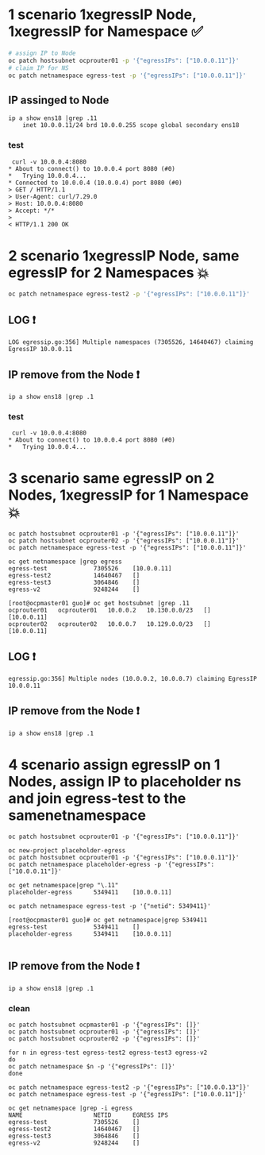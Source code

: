 

# 1 scenario 1xegressIP Node, 1xegressIP for Namespace :white_check_mark:
```bash
# assign IP to Node
oc patch hostsubnet ocprouter01 -p '{"egressIPs": ["10.0.0.11"]}'
# claim IP for NS
oc patch netnamespace egress-test -p '{"egressIPs": ["10.0.0.11"]}'
```
## IP assinged to  Node 
```
ip a show ens18 |grep .11
    inet 10.0.0.11/24 brd 10.0.0.255 scope global secondary ens18
 ```
### test 
```
 curl -v 10.0.0.4:8080
* About to connect() to 10.0.0.4 port 8080 (#0)
*   Trying 10.0.0.4...
* Connected to 10.0.0.4 (10.0.0.4) port 8080 (#0)
> GET / HTTP/1.1
> User-Agent: curl/7.29.0
> Host: 10.0.0.4:8080
> Accept: */*
>
< HTTP/1.1 200 OK
```
# 2 scenario 1xegressIP Node, same egressIP for 2 Namespaces :boom:
```bash
oc patch netnamespace egress-test2 -p '{"egressIPs": ["10.0.0.11"]}'
```
## LOG :heavy_exclamation_mark:
```
LOG egressip.go:356] Multiple namespaces (7305526, 14640467) claiming EgressIP 10.0.0.11
```
## IP remove from the Node :heavy_exclamation_mark:
```
ip a show ens18 |grep .1 
```
### test
```
 curl -v 10.0.0.4:8080
* About to connect() to 10.0.0.4 port 8080 (#0)
*   Trying 10.0.0.4...
```

# 3 scenario same egressIP on 2 Nodes, 1xegressIP for 1 Namespace :boom:
```
oc patch hostsubnet ocprouter01 -p '{"egressIPs": ["10.0.0.11"]}'
oc patch hostsubnet ocprouter02 -p '{"egressIPs": ["10.0.0.11"]}'
oc patch netnamespace egress-test -p '{"egressIPs": ["10.0.0.11"]}'
```
```
oc get netnamespace |grep egress
egress-test             7305526    [10.0.0.11]
egress-test2            14640467   []
egress-test3            3064846    []
egress-v2               9248244    []
```
```
[root@ocpmaster01 guo]# oc get hostsubnet |grep .11
ocprouter01   ocprouter01   10.0.0.2   10.130.0.0/23   []             [10.0.0.11]
ocprouter02   ocprouter02   10.0.0.7   10.129.0.0/23   []             [10.0.0.11]
```
## LOG :heavy_exclamation_mark:
```
egressip.go:356] Multiple nodes (10.0.0.2, 10.0.0.7) claiming EgressIP 10.0.0.11
```

## IP remove from the Node :heavy_exclamation_mark:
```
ip a show ens18 |grep .1
```


# 4 scenario assign egressIP on 1 Nodes, assign IP to placeholder ns and join egress-test to the samenetnamespace
```
oc patch hostsubnet ocprouter01 -p '{"egressIPs": ["10.0.0.11"]}'
```
```
oc new-project placeholder-egress
oc patch hostsubnet ocprouter01 -p '{"egressIPs": ["10.0.0.11"]}'
oc patch netnamespace placeholder-egress -p '{"egressIPs": ["10.0.0.11"]}'

oc get netnamespace|grep "\.11"
placeholder-egress      5349411    [10.0.0.11]

oc patch netnamespace egress-test -p '{"netid": 5349411}'

[root@ocpmaster01 guo]# oc get netnamespace|grep 5349411
egress-test             5349411    []
placeholder-egress      5349411    [10.0.0.11]


```
## IP remove from the Node :heavy_exclamation_mark:
```
ip a show ens18 |grep .1
```



### clean 
```
oc patch hostsubnet ocpmaster01 -p '{"egressIPs": []}'
oc patch hostsubnet ocprouter01 -p '{"egressIPs": []}'
oc patch hostsubnet ocprouter02 -p '{"egressIPs": []}'
```

```
for n in egress-test egress-test2 egress-test3 egress-v2
do 
oc patch netnamespace $n -p '{"egressIPs": []}'
done
```
```
oc patch netnamespace egress-test2 -p '{"egressIPs": ["10.0.0.13"]}'
oc patch netnamespace egress-test -p '{"egressIPs": ["10.0.0.11"]}'
```
```
oc get netnamespace |grep -i egress
NAME                    NETID      EGRESS IPS
egress-test             7305526    []
egress-test2            14640467   []
egress-test3            3064846    []
egress-v2               9248244    []
```

